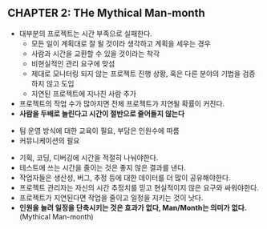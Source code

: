 ## CHAPTER 2: THe Mythical Man-month
* 대부분의 프로젝트는 시간 부족으로 실패한다.
  - 모든 일이 계획대로 잘 될 것이라 생각하고 계획을 세우는 경우
  - 사람과 시간을 교환할 수 있을 것이라는 착각
  - 비현실적인 관리 요구에 맞섬
  - 제대로 모니터링 되지 않는 프로젝트 진행 상황, 혹은 다른 분야의 기법을 검증하지 않고 도입
  - 지연된 프로젝트에 지나친 사람 추가
 * 프로젝트의 작업 수가 많아지면 전체 프로젝트가 지연될 확률이 커진다.
 * **사람을 두배로 늘린다고 시간이 절반으로 줄어들지 않는다**
  - 팀 운영 방식에 대한 교육이 필요, 부담은 인원수에 따름
  - 커뮤니케이션의 필요
* 기획, 코딩, 디버깅에 시간을 적절히 나눠야한다.
* 테스트에 쓰는 시간을 줄이는 것은 좋지 않은 결과를 낸다.
* 작업자들은 생산성, 버그, 추정 등에 대한 데이터를 더 많이 공유해야한다.
* 프로젝트 관리자는 자신의 시간 추정치를 믿고 현실적이지 않은 요구와 싸워야한다.
* 프로젝트가 지연된다면 작업을 줄이고 일정을 지키는 것이 낫다.
* **인원을 늘려 일정을 단축시키는 것은 효과가 없다, Man/Month는 의미가 없다.** (Mythical Man-month)
